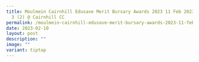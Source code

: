 ```yaml
---
title: Moulmein Cairnhill Edusave Merit Bursary Awards 2023 11 Feb 2023 Session
  3 (2) @ Cairnhill CC
permalink: /moulmein-cairnhill-edusave-merit-bursary-awards-2023-11-feb-2023-session-3-2-cairnhill-cc/
date: 2023-02-10
layout: post
description: ""
image: ""
variant: tiptap
---
```

